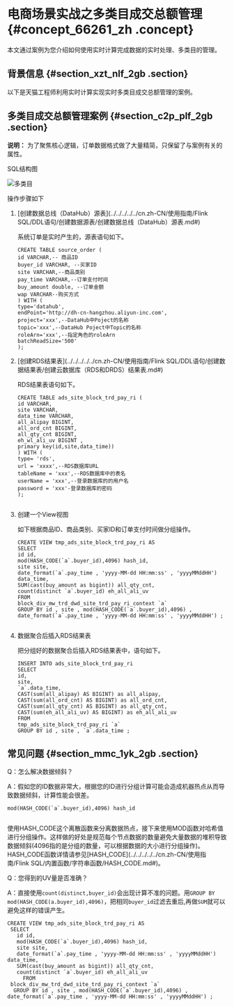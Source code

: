 # 电商场景实战之多类目成交总额管理 {#concept_66261_zh .concept}

本文通过案例为您介绍如何使用实时计算完成数据的实时处理、多类目的管理。

## 背景信息 {#section_xzt_nlf_2gb .section}

以下是天猫工程师利用实时计算实现实时多类目成交总额管理的案例。

## 多类目成交总额管理案例 {#section_c2p_plf_2gb .section}

**说明：** 为了聚焦核心逻辑，订单数据格式做了大量精简，只保留了与案例有关的属性。

SQL结构图

![多类目](http://static-aliyun-doc.oss-cn-hangzhou.aliyuncs.com/assets/img/41086/155289096134627_zh-CN.png)

操作步骤如下

1.  [创建数据总线（DataHub）源表](../../../../../cn.zh-CN/使用指南/Flink SQL/DDL语句/创建数据源表/创建数据总线（DataHub）源表.md#)

    系统订单是实时产生的，源表语句如下。

    ```language-SQL
    CREATE TABLE source_order (
    id VARCHAR,-- 商品ID
    buyer_id VARCHAR, --买家ID
    site VARCHAR,--商品类别
    pay_time VARCHAR,--订单支付时间
    buy_amount double, --订单金额
    wap VARCHAR--购买方式
    ) WITH (
    type='datahub',
    endPoint='http://dh-cn-hangzhou.aliyun-inc.com',
    project='xxx',--DataHub中Poject的名称
    topic='xxx',--DataHub Poject中Topic的名称
    roleArn='xxx',--指定角色的roleArn
    batchReadSize='500'
    );
    
    ```

2.  [创建RDS结果表](../../../../../cn.zh-CN/使用指南/Flink SQL/DDL语句/创建数据结果表/创建云数据库（RDS和DRDS）结果表.md#)

    RDS结果表语句如下。

    ```language-SQL
    CREATE TABLE ads_site_block_trd_pay_ri ( 
    id VARCHAR,
    site VARCHAR,
    data_time VARCHAR,
    all_alipay BIGINT,
    all_ord_cnt BIGINT,
    all_qty_cnt BIGINT,
    eh_wl_ali_uv BIGINT ,
    primary key(id,site,data_time))
    ) WITH (
    type= 'rds',
    url = 'xxxx',--RDS数据库URL
    tableName = 'xxx',--RDS数据库中的表名
    userName = 'xxx',--登录数据库的的用户名
    password = 'xxx'-登录数据库的密码
    );
    
    
    ```

3.  创建一个View视图

    如下根据商品ID、商品类别、买家ID和订单支付时间做分组操作。

    ```language-SQL
    CREATE VIEW tmp_ads_site_block_trd_pay_ri AS
    SELECT
    id id,
    mod(HASH_CODE(`a`.buyer_id),4096) hash_id,
    site site,
    date_format(`a`.pay_time , 'yyyy-MM-dd HH:mm:ss' , 'yyyyMMddHH') data_time,
    SUM(cast(buy_amount as bigint)) all_qty_cnt,
    count(distinct `a`.buyer_id) eh_all_ali_uv
    FROM
    block_div_mw_trd_dwd_site_trd_pay_ri_context `a`
    GROUP BY id , site , mod(HASH_CODE(`a`.buyer_id),4096) , date_format(`a`.pay_time , 'yyyy-MM-dd HH:mm:ss' , 'yyyyMMddHH') ;
    
    
    ```

4.  数据聚合后插入RDS结果表

    把分组好的数据聚合后插入RDS结果表中，语句如下。

    ```language-SQL
    INSERT INTO ads_site_block_trd_pay_ri
    SELECT
    id,
    site,
    `a`.data_time,
    CAST(sum(all_alipay) AS BIGINT) as all_alipay,
    CAST(sum(all_ord_cnt) AS BIGINT) as all_ord_cnt,
    CAST(sum(all_qty_cnt) AS BIGINT) as all_qty_cnt,
    CAST(sum(eh_all_ali_uv) AS BIGINT) as eh_all_ali_uv
    FROM
    tmp_ads_site_block_trd_pay_ri `a`
    GROUP BY id , site , `a`.data_time ;
    
    ```


## 常见问题 {#section_mmc_1yk_2gb .section}

Q：怎么解决数据倾斜？

A：假如您的ID数据非常大，根据您的ID进行分组计算可能会造成机器热点从而导致数据倾斜，计算性能会很差。

```language-SQL
mod(HASH_CODE(`a`.buyer_id),4096) hash_id


```

使用HASH\_CODE这个离散函数来分离数据热点，接下来使用MOD函数对哈希值进行分组操作。这样做的好处是规范每个节点数据的数量避免大量数据的堆积导致数据倾斜\(4096指的是分组的数量，可以根据数据的大小进行分组操作\)。HASH\_CODE函数详情请参见[HASH\_CODE](../../../../../cn.zh-CN/使用指南/Flink SQL/内置函数/字符串函数/HASH_CODE.md#)。

Q：您得到的UV量是否准确？

A：直接使用`count(distinct,buyer_id)`会出现计算不准的问题。用`GROUP BY mod(HASH_CODE(a.buyer_id),4096)`，把相同`buyer_id`过滤去重后,再做`SUM`就可以避免这样的错误产生。

```language-SQL
CREATE VIEW tmp_ads_site_block_trd_pay_ri AS 
 SELECT 
   id id, 
   mod(HASH_CODE(`a`.buyer_id),4096) hash_id, 
   site site, 
   date_format(`a`.pay_time , 'yyyy-MM-dd HH:mm:ss' , 'yyyyMMddHH') data_time, 
   SUM(cast(buy_amount as bigint)) all_qty_cnt, 
   count(distinct `a`.buyer_id) eh_all_ali_uv
     FROM 
 block_div_mw_trd_dwd_site_trd_pay_ri_context `a` 
  GROUP BY id , site , mod(HASH_CODE(`a`.buyer_id),4096) , date_format(`a`.pay_time , 'yyyy-MM-dd HH:mm:ss' , 'yyyyMMddHH') ;


```

